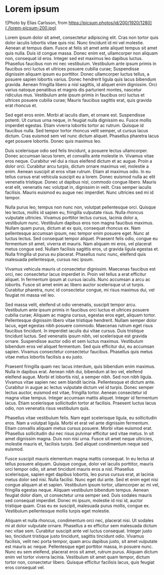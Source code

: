 # Lorem ipsum

![Photo by Elias Carlsson, from https://picsum.photos/id/200/1920/1280](./lorem-picsum-200.jpg)

Lorem ipsum dolor sit amet, consectetur adipiscing elit. Cras non tortor quis dolor iaculis lobortis vitae quis nisi. Nunc tincidunt id mi vel molestie. Aenean at tempus diam. Fusce at felis sit amet ante aliquet tempus sit amet quis nulla. Duis id congue massa. Donec enim est, ullamcorper non aliquam non, consequat id eros. Integer sed est maximus leo dapibus luctus. Phasellus faucibus non mi nec vestibulum. Vestibulum ante ipsum primis in faucibus orci luctus et ultrices posuere cubilia curae; Suspendisse dignissim aliquam ipsum eu porttitor. Donec ullamcorper luctus tellus, a posuere sapien lobortis varius. Donec hendrerit ligula quis lacus bibendum gravida. Aenean fringilla libero a nisl sagittis, id aliquet enim dignissim. Orci varius natoque penatibus et magnis dis parturient montes, nascetur ridiculus mus. Vestibulum ante ipsum primis in faucibus orci luctus et ultrices posuere cubilia curae; Mauris faucibus sagittis erat, quis gravida erat rhoncus et.

Sed eget eros enim. Morbi at iaculis diam, et ornare est. Suspendisse potenti. Ut cursus urna neque, in feugiat nulla dignissim eu. Fusce mollis imperdiet egestas. Etiam viverra lobortis tortor ac rutrum. Quisque id faucibus nulla. Sed tempor tortor rhoncus velit semper, ut cursus lacus dictum. Cras euismod sem vel nunc dictum aliquet. Phasellus pharetra lacus eget posuere lobortis. Donec quis maximus leo.

Duis scelerisque odio sed felis tincidunt, a posuere lectus ullamcorper. Donec accumsan lacus lorem, et convallis ante molestie in. Vivamus vitae eros neque. Curabitur vel dui a risus eleifend dictum et ac augue. Proin a dolor orci. Curabitur arcu turpis, dictum ornare maximus vel, molestie a enim. Aenean suscipit at eros vitae rutrum. Etiam at maximus odio. In eu tellus cursus erat vehicula suscipit eu a lorem. Donec euismod nulla ac elit venenatis tristique. Donec ut dapibus nisl, commodo congue libero. Mauris erat elit, venenatis nec volutpat in, dignissim in velit. Cras semper iaculis facilisis. Mauris euismod eu augue nec imperdiet. Nunc ultricies sed mi id tempor.

Nulla purus leo, tempus non nunc non, volutpat pellentesque orci. Quisque leo lectus, mollis id sapien eu, fringilla vulputate risus. Nulla rhoncus vulputate ultricies. Vivamus porttitor lectus cursus, lacinia dolor a, vestibulum nunc. Vestibulum dapibus eros non magna faucibus maximus. Nullam quam purus, dictum at ex quis, consequat rhoncus ex. Nam pellentesque accumsan ipsum, nec tempor enim posuere eget. Nunc at luctus lectus. Sed consequat tempor aliquet. Praesent felis odio, congue eu fermentum sit amet, viverra et mauris. Nam aliquam mi eros, vel placerat metus congue sed. Nullam facilisis sagittis eros, ut gravida ligula egestas et. Nulla fringilla ut purus eu placerat. Phasellus nunc nunc, eleifend quis malesuada pellentesque, cursus nec ipsum.

Vivamus vehicula mauris ut consectetur dignissim. Maecenas faucibus est orci, nec consectetur lacus imperdiet in. Proin vel tellus a erat efficitur aliquet. In fermentum ipsum at cursus iaculis. Nunc accumsan a arcu ac lobortis. Fusce sit amet enim ac libero auctor scelerisque ut ut turpis. Curabitur pharetra, nunc id consectetur congue, mi risus maximus dui, vel feugiat mi massa vel leo.

Sed massa velit, eleifend ut odio venenatis, suscipit tempor arcu. Vestibulum ante ipsum primis in faucibus orci luctus et ultrices posuere cubilia curae; Aliquam ac magna cursus, egestas eros eget, aliquam tortor. Pellentesque dignissim libero vitae tristique hendrerit. Nullam semper dolor lacus, eget egestas nibh posuere commodo. Maecenas rutrum eget risus faucibus tincidunt. In imperdiet iaculis dui vitae cursus. Duis tristique tincidunt luctus. Sed venenatis ipsum nibh, vel scelerisque est gravida ornare. Suspendisse auctor odio et sem luctus maximus. Vestibulum bibendum eros vel aliquet fermentum. Sed quis efficitur dui, eu accumsan sapien. Vivamus consectetur consectetur faucibus. Phasellus quis metus vitae metus lobortis facilisis a eu justo.

Praesent fringilla quam nec lacus interdum, quis bibendum enim maximus. Nulla in dapibus erat. Aenean nibh dui, bibendum at leo vel, eleifend eleifend augue. Morbi et lobortis nisl, a semper nibh. Sed non nibh ligula. Vivamus vitae sapien nec sem blandit lacinia. Pellentesque et dictum ante. Curabitur in augue ac lectus vulputate dictum vel id turpis. Donec semper lectus auctor, euismod est vitae, fringilla tortor. Aenean consectetur id magna vitae tempus. Integer accumsan mattis aliquet. Integer id fermentum lacus. Etiam scelerisque sollicitudin tortor at facilisis. Praesent luctus lacus odio, non venenatis risus vestibulum quis.

Phasellus vitae vestibulum felis. Nam eget scelerisque ligula, eu sollicitudin eros. Nam a volutpat ligula. Morbi et erat vel ante dignissim fermentum. Etiam convallis aliquam metus cursus posuere. Morbi vitae euismod erat. Phasellus sollicitudin dui nec risus pulvinar efficitur sed vitae metus. In sit amet dignissim magna. Duis non nisi urna. Fusce sit amet neque ultricies, molestie mauris et, facilisis turpis. Sed aliquet condimentum neque sed euismod.

Fusce suscipit mauris elementum magna mattis consequat. In eu lectus at tellus posuere aliquam. Quisque congue, dolor vel iaculis porttitor, mauris orci tempor odio, sit amet tincidunt mauris eros a nisl. Phasellus scelerisque, sapien eget dapibus lobortis, leo purus cursus erat, at lacinia metus dolor sed nisi. Nulla facilisi. Nunc eget dui ante. Sed et enim eget nisi congue aliquam at et sapien. Vestibulum ipsum tortor, ullamcorper ac mi vel, fringilla egestas neque. Aliquam vestibulum bibendum tempus. Aenean feugiat dolor diam, ut consectetur urna semper sed. Duis sodales mauris sed consequat imperdiet. Donec mi ipsum, molestie id nisi id, auctor tristique quam. Cras eu ex suscipit, malesuada purus mollis, congue ex. Vestibulum pellentesque mollis turpis eget molestie.

Aliquam et nulla rhoncus, condimentum orci nec, placerat nisi. Ut sodales mi at dolor vulputate ornare. Phasellus a ex efficitur sem malesuada dictum nec vitae sem. Curabitur suscipit ante vel luctus consequat. Integer justo leo, tincidunt tristique justo tincidunt, sagittis tincidunt odio. Vivamus facilisis, velit nec porta tempor, quam arcu dapibus justo, sit amet vulputate est mauris ac neque. Pellentesque eget porttitor massa, in posuere nunc. Nunc eu sem eleifend, placerat eros sit amet, rutrum purus. Aliquam dictum enim vel tortor viverra lacinia. Vestibulum sit amet quam tempor, dictum tortor non, consectetur libero. Quisque efficitur facilisis lacus, quis feugiat eros consequat vel. 
